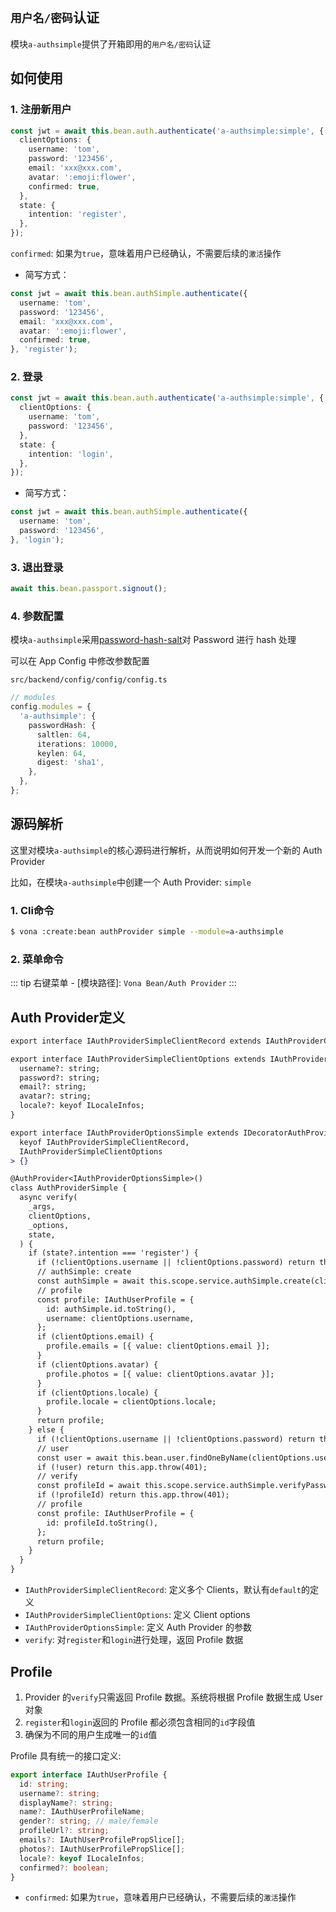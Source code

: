 ## `用户名/密码`认证

模块`a-authsimple`提供了开箱即用的`用户名/密码`认证

## 如何使用

### 1. 注册新用户

``` typescript
const jwt = await this.bean.auth.authenticate('a-authsimple:simple', {
  clientOptions: {
    username: 'tom',
    password: '123456',
    email: 'xxx@xxx.com',
    avatar: ':emoji:flower',
    confirmed: true,
  },
  state: {
    intention: 'register',
  },
});
```

`confirmed`: 如果为`true`，意味着用户已经确认，不需要后续的`激活`操作

* 简写方式：

``` typescript
const jwt = await this.bean.authSimple.authenticate({
  username: 'tom',
  password: '123456',
  email: 'xxx@xxx.com',
  avatar: ':emoji:flower',
  confirmed: true,
}, 'register');
```

### 2. 登录

``` typescript
const jwt = await this.bean.auth.authenticate('a-authsimple:simple', {
  clientOptions: {
    username: 'tom',
    password: '123456',
  },
  state: {
    intention: 'login',
  },
});
```

* 简写方式：

``` typescript
const jwt = await this.bean.authSimple.authenticate({
  username: 'tom',
  password: '123456',
}, 'login');
```

### 3. 退出登录

``` typescript
await this.bean.passport.signout();
```

### 4. 参数配置

模块`a-authsimple`采用[password-hash-salt](https://www.npmjs.com/package/password-hash-salt)对 Password 进行 hash 处理

可以在 App Config 中修改参数配置

`src/backend/config/config/config.ts`

``` typescript
// modules
config.modules = {
  'a-authsimple': {
    passwordHash: {
      saltlen: 64,
      iterations: 10000,
      keylen: 64,
      digest: 'sha1',
    },
  },
};
```

## 源码解析

这里对模块`a-authsimple`的核心源码进行解析，从而说明如何开发一个新的 Auth Provider

比如，在模块`a-authsimple`中创建一个 Auth Provider: `simple`

### 1. Cli命令

``` bash
$ vona :create:bean authProvider simple --module=a-authsimple
```

### 2. 菜单命令

::: tip
右键菜单 - [模块路径]: `Vona Bean/Auth Provider`
:::

## Auth Provider定义

``` diff
export interface IAuthProviderSimpleClientRecord extends IAuthProviderClientRecord {}

export interface IAuthProviderSimpleClientOptions extends IAuthProviderClientOptions {
  username?: string;
  password?: string;
  email?: string;
  avatar?: string;
  locale?: keyof ILocaleInfos;
}

export interface IAuthProviderOptionsSimple extends IDecoratorAuthProviderOptions<
  keyof IAuthProviderSimpleClientRecord,
  IAuthProviderSimpleClientOptions
> {}

@AuthProvider<IAuthProviderOptionsSimple>()
class AuthProviderSimple {
  async verify(
    _args,
    clientOptions,
    _options,
    state,
  ) {
    if (state?.intention === 'register') {
      if (!clientOptions.username || !clientOptions.password) return this.app.throw(403);
      // authSimple: create
      const authSimple = await this.scope.service.authSimple.create(clientOptions.password);
      // profile
      const profile: IAuthUserProfile = {
        id: authSimple.id.toString(),
        username: clientOptions.username,
      };
      if (clientOptions.email) {
        profile.emails = [{ value: clientOptions.email }];
      }
      if (clientOptions.avatar) {
        profile.photos = [{ value: clientOptions.avatar }];
      }
      if (clientOptions.locale) {
        profile.locale = clientOptions.locale;
      }
      return profile;
    } else {
      if (!clientOptions.username || !clientOptions.password) return this.app.throw(401);
      // user
      const user = await this.bean.user.findOneByName(clientOptions.username);
      if (!user) return this.app.throw(401);
      // verify
      const profileId = await this.scope.service.authSimple.verifyPassword(user.id, clientOptions.password);
      if (!profileId) return this.app.throw(401);
      // profile
      const profile: IAuthUserProfile = {
        id: profileId.toString(),
      };
      return profile;
    }
  }
}
```

- `IAuthProviderSimpleClientRecord`: 定义多个 Clients，默认有`default`的定义
- `IAuthProviderSimpleClientOptions`: 定义 Client options
- `IAuthProviderOptionsSimple`: 定义 Auth Provider 的参数
- `verify`: 对`register`和`login`进行处理，返回 Profile 数据

## Profile

1. Provider 的`verify`只需返回 Profile 数据。系统将根据 Profile 数据生成 User 对象
2. `register`和`login`返回的 Profile 都必须包含相同的`id`字段值
3. 确保为不同的用户生成唯一的`id`值

Profile 具有统一的接口定义:

``` typescript
export interface IAuthUserProfile {
  id: string;
  username?: string;
  displayName?: string;
  name?: IAuthUserProfileName;
  gender?: string; // male/female
  profileUrl?: string;
  emails?: IAuthUserProfilePropSlice[];
  photos?: IAuthUserProfilePropSlice[];
  locale?: keyof ILocaleInfos;
  confirmed?: boolean;
}
```

* `confirmed`: 如果为`true`，意味着用户已经确认，不需要后续的`激活`操作
